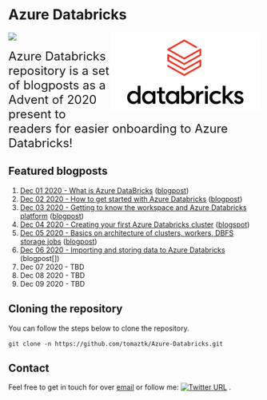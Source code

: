 <!-- README.md was wriiten in beautiful MacDown  -->
# Azure Databricks

<img src="images/logo-databricks.png" align="right" width="300" />

<!-- badges: start -->
![](http://img.shields.io/badge/Azure-Databricks-red.svg)

<!-- ![](https://img.shields.io/github/forks/tomaztk/azure-databricks?style=social) -->
<!-- badges: end -->

<span style="font-size: x-large; font-weight: normal;">Azure Databricks repository is 
a set of blogposts as a Advent of 2020 present to readers for easier onboarding
to Azure Databricks! </span>


## Featured blogposts 

1. [Dec 01 2020 - What is Azure DataBricks](https://github.com/tomaztk/Azure-Databricks/blob/main/Dec%2001%202020%20-%20What%20is%20Azure%20DataBricks.md) ([blogpost](https://tomaztsql.wordpress.com/2020/12/01/advent-of-2020-day-1-what-is-azure-databricks/))
2. [Dec 02 2020 - How to get started with Azure Databricks](https://github.com/tomaztk/Azure-Databricks/blob/main/%20Dec%2002%202020%20-%20How%20to%20get%20started%20with%20Azure%20Databricks.md) ([blogpost](https://tomaztsql.wordpress.com/2020/12/02/advent-of-2020-day-2-how-to-get-started-with-azure-databricks/))
3. [Dec 03 2020 - Getting to know the workspace and Azure Databricks platform](https://github.com/tomaztk/Azure-Databricks/blob/main/%20Dec%2003%202020%20-%20Getting%20to%20know%20the%20workspace%20and%20Azure%20Databricks%20platform.md) ([blogpost](https://tomaztsql.wordpress.com/2020/12/03/advent-of-2020-day-3-getting-to-know-the-workspace-and-azure-databricks-platform/))
4. [Dec 04 2020 - Creating your first Azure Databricks cluster](https://github.com/tomaztk/Azure-Databricks/blob/main/Dec%2004%202020%20-%20Creating%20your%20first%20Azure%20Databricks%20cluster.md) ([blogspot](https://tomaztsql.wordpress.com/2020/12/04/advent-of-2020-day-4-creating-your-first-azure-databricks-cluster/))
5. [Dec 05 2020 - Basics on architecture of clusters, workers, DBFS storage jobs](https://github.com/tomaztk/Azure-Databricks/blob/main/Dec%2005%202020%20-%20Understanding%20Azure%20Databricks%20cluster%20architecture%2C%20workers%2C%20drivers%20and%20jobs.md) ([blogpost](https://tomaztsql.wordpress.com/2020/12/05/advent-of-2020-day-5-understanding-azure-databricks-cluster-architecture-workers-drivers-and-jobs/))
6. [Dec 06 2020 -  Importing and storing data to Azure Databricks](https://github.com/tomaztk/Azure-Databricks/blob/main/Dec%2006%202020%20-%20Importing%20and%20storing%20data%20to%20Azure%20Databricks.md) (blogpost[])
7. Dec 07 2020 - TBD
8. Dec 08 2020 - TBD
9. Dec 09 2020 - TBD




## Cloning the repository
You can follow the steps below to clone the repository.

```
git clone -n https://github.com/tomaztk/Azure-Databricks.git
```



## Contact
Feel free to get in touch for over [email](mailto:tomaztsql@gmail.com?subject=[GithubRepo]%20AzureDatabricks) or follow me:
[![Twitter URL](https://img.shields.io/twitter/url/https/twitter.com/tomaz_tsql.svg?style=social&label=Follow%20%40tomaz_tsql)](https://twitter.com/tomaz_tsql) .
